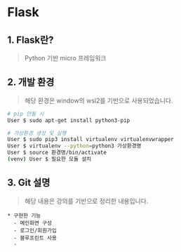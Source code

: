 # Flask

## 1. Flask란?

> Python 기반 micro 프레임워크

## 2. 개발 환경

> 해당 환경은 window의 wsl2를 기반으로 사용되었습니다.

```sh
# pip 안될 시
User $ sudo apt-get install python3-pip

# 가상환경 생성 및 실행
User $ sudo pip3 install virtualenv virtualenvwrapper
User $ virtualenv --python=python3 가상환경명
User $ source 환경명/bin/activate
(venv) User $ 필요한 모듈 설치
```

## 3. Git 설명

> 해당 내용은 강의를 기반으로 정리한 내용입니다.

```
* 구현한 기능
  - 메인화면 구성
  - 로그인/회원가입
  - 블루프린트 사용
  - 
```